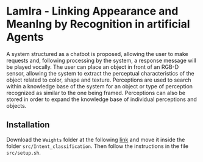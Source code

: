 # LamIra - Linking Appearance and MeanIng by Recognition in artificial Agents
A system structured as a chatbot is proposed, allowing the user to make requests and, following processing by the system, a response message will be played vocally. The user can place an object in front of an RGB-D sensor, allowing the system to extract the perceptual characteristics of the object related to color, shape and texture.
Perceptions are used to search within a knowledge base of the system for an object or type of perception recognized as similar to the one being framed. Perceptions can also be stored in order to expand the knowledge base of individual perceptions and objects.

## Installation
Download the `Weights` folder at the following [link](https://drive.google.com/drive/folders/1LkvM4epWOBI8V08ghpRzT9wfFzpKUeIU?usp=sharing) and move it inside the folder `src/Intent_classification`.
Then follow the instructions in the file `src/setup.sh`.

